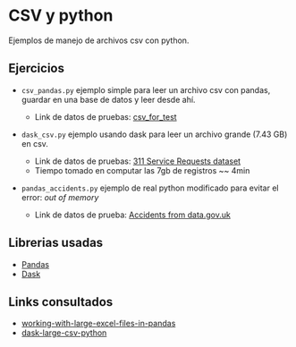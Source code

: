 # CSV y python

Ejemplos de manejo de archivos csv con python.

## Ejercicios

- `csv_pandas.py` ejemplo simple para leer un archivo csv con pandas, guardar en una base de datos y leer desde ahí.
  - Link de datos de pruebas: [csv_for_test](https://drive.google.com/open?id=1pPkXCTKv4C2Gweb8c3C_r3c86kGPBX9S)

- `dask_csv.py` ejemplo usando dask para leer un archivo grande (7.43 GB) en csv.
  - Link de datos de pruebas: [311 Service Requests dataset](https://data.cityofnewyork.us/Social-Services/311-Service-Requests/fvrb-kbbt)
  - Tiempo tomado en computar las 7gb de registros ~~ 4min

- `pandas_accidents.py` ejemplo de real python modificado para evitar el error: *out of memory*
  - Link de datos de prueba: [Accidents from data.gov.uk](http://data.dft.gov.uk/road-accidents-safety-data/Stats19-Data1979-2004.zip)

## Librerias usadas

- [Pandas](https://pandas.pydata.org/)
- [Dask](http://docs.dask.org/en/latest/)

## Links consultados

- [working-with-large-excel-files-in-pandas](https://realpython.com/working-with-large-excel-files-in-pandas/)
- [dask-large-csv-python](https://pythondata.com/dask-large-csv-python/)